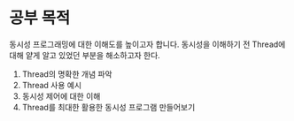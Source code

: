 # 공부 목적
동시성 프로그래밍에 대한 이해도를 높이고자 합니다.
동시성을 이해하기 전 Thread에 대해 얕게 알고 있었던 부분을 해소하고자 한다.

1. Thread의 명확한 개념 파악
2. Thread 사용 예시
4. 동시성 제어에 대한 이해
3. Thread를 최대한 활용한 동시성 프로그램 만들어보기

